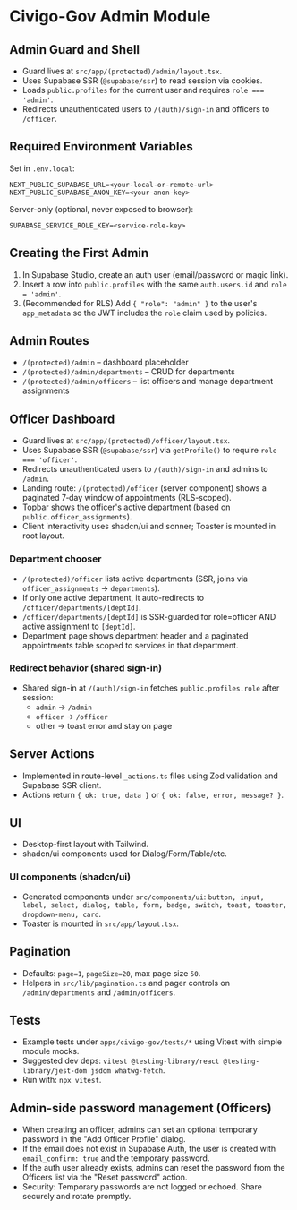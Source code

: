 # Civigo-Gov Admin Module

## Admin Guard and Shell

- Guard lives at `src/app/(protected)/admin/layout.tsx`.
- Uses Supabase SSR (`@supabase/ssr`) to read session via cookies.
- Loads `public.profiles` for the current user and requires `role === 'admin'`.
- Redirects unauthenticated users to `/(auth)/sign-in` and officers to `/officer`.

## Required Environment Variables

Set in `.env.local`:

```
NEXT_PUBLIC_SUPABASE_URL=<your-local-or-remote-url>
NEXT_PUBLIC_SUPABASE_ANON_KEY=<your-anon-key>
```

Server-only (optional, never exposed to browser):

```
SUPABASE_SERVICE_ROLE_KEY=<service-role-key>
```

## Creating the First Admin

1. In Supabase Studio, create an auth user (email/password or magic link).
2. Insert a row into `public.profiles` with the same `auth.users.id` and `role = 'admin'`.
3. (Recommended for RLS) Add `{ "role": "admin" }` to the user's `app_metadata` so the JWT includes the `role` claim used by policies.

## Admin Routes

- `/(protected)/admin` – dashboard placeholder
- `/(protected)/admin/departments` – CRUD for departments
- `/(protected)/admin/officers` – list officers and manage department assignments

## Officer Dashboard

- Guard lives at `src/app/(protected)/officer/layout.tsx`.
- Uses Supabase SSR (`@supabase/ssr`) via `getProfile()` to require `role === 'officer'`.
- Redirects unauthenticated users to `/(auth)/sign-in` and admins to `/admin`.
- Landing route: `/(protected)/officer` (server component) shows a paginated 7‑day window of appointments (RLS-scoped).
- Topbar shows the officer's active department (based on `public.officer_assignments`).
- Client interactivity uses shadcn/ui and sonner; Toaster is mounted in root layout.

### Department chooser

- `/(protected)/officer` lists active departments (SSR, joins via `officer_assignments` → `departments`).
- If only one active department, it auto-redirects to `/officer/departments/[deptId]`.
- `/officer/departments/[deptId]` is SSR-guarded for role=officer AND active assignment to `[deptId]`.
- Department page shows department header and a paginated appointments table scoped to services in that department.

### Redirect behavior (shared sign-in)

- Shared sign-in at `/(auth)/sign-in` fetches `public.profiles.role` after session:
  - `admin` → `/admin`
  - `officer` → `/officer`
  - other → toast error and stay on page

## Server Actions

- Implemented in route-level `_actions.ts` files using Zod validation and Supabase SSR client.
- Actions return `{ ok: true, data }` or `{ ok: false, error, message? }`.

## UI

- Desktop-first layout with Tailwind.
- shadcn/ui components used for Dialog/Form/Table/etc.

### UI components (shadcn/ui)

- Generated components under `src/components/ui`:
  `button, input, label, select, dialog, table, form, badge, switch, toast, toaster, dropdown-menu, card`.
- Toaster is mounted in `src/app/layout.tsx`.

## Pagination

- Defaults: `page=1`, `pageSize=20`, max page size `50`.
- Helpers in `src/lib/pagination.ts` and pager controls on `/admin/departments` and `/admin/officers`.

## Tests

- Example tests under `apps/civigo-gov/tests/*` using Vitest with simple module mocks.
- Suggested dev deps: `vitest @testing-library/react @testing-library/jest-dom jsdom whatwg-fetch`.
- Run with: `npx vitest`.

## Admin-side password management (Officers)

- When creating an officer, admins can set an optional temporary password in the "Add Officer Profile" dialog.
- If the email does not exist in Supabase Auth, the user is created with `email_confirm: true` and the temporary password.
- If the auth user already exists, admins can reset the password from the Officers list via the "Reset password" action.
- Security: Temporary passwords are not logged or echoed. Share securely and rotate promptly.
